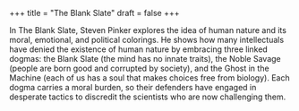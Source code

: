 +++
title = "The Blank Slate"
draft = false
+++

In The Blank Slate, Steven Pinker explores the idea of human nature and its moral, emotional, and political colorings. He shows how many intellectuals have denied the existence of human nature by embracing three linked dogmas: the Blank Slate (the mind has no innate traits), the Noble Savage (people are born good and corrupted by society), and the Ghost in the Machine (each of us has a soul that makes choices free from biology). Each dogma carries a moral burden, so their defenders have engaged in desperate tactics to discredit the scientists who are now challenging them.